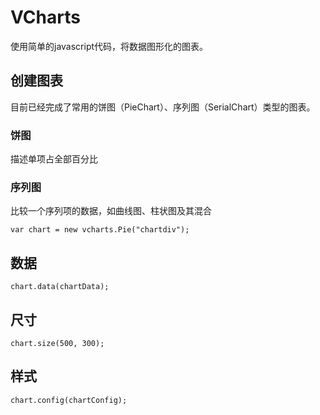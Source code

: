 # VCharts

使用简单的javascript代码，将数据图形化的图表。

## 创建图表

目前已经完成了常用的饼图（PieChart）、序列图（SerialChart）类型的图表。
### 饼图
描述单项占全部百分比
### 序列图
比较一个序列项的数据，如曲线图、柱状图及其混合

````
var chart = new vcharts.Pie("chartdiv");
````

## 数据

````
chart.data(chartData);
````

## 尺寸

````
chart.size(500, 300);
````


## 样式

````
chart.config(chartConfig);
````


